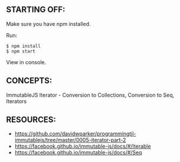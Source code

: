 ## STARTING OFF:

Make sure you have npm installed.

Run:
```
$ npm install
$ npm start
```

View in console.

## CONCEPTS:

ImmutableJS Iterator - Conversion to Collections, Conversion to Seq, Iterators

## RESOURCES:

* https://github.com/davidwparker/programmingtil-immutablejs/tree/master/0005-iterator-part-2
* https://facebook.github.io/immutable-js/docs/#/Iterable
* https://facebook.github.io/immutable-js/docs/#/Seq
